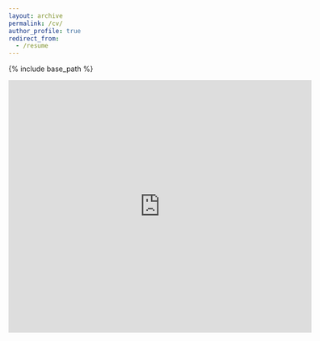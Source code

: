 ```yaml
---
layout: archive
permalink: /cv/
author_profile: true
redirect_from:
  - /resume
---
```


{% include base_path %}


<embed src="https://anthonyhoudaille.github.io/images/Anthony's-Resume.pdf" type="application/pdf" width="600px" height="500px" />
